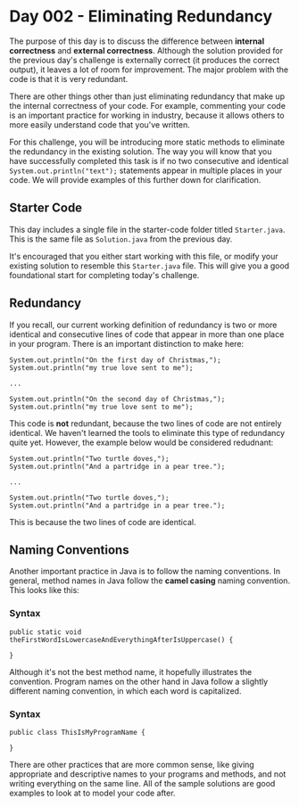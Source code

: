 # Day 002 - Eliminating Redundancy

The purpose of this day is to discuss the difference between **internal correctness** and **external correctness**. Although the solution provided for the previous day's challenge is externally correct (it produces the correct output), it leaves a lot of room for improvement. The major problem with the code is that it is very redundant. 

There are other things other than just eliminating redundancy that make up the internal correctness of your code. For example, commenting your code is an important practice for working in industry, because it allows others to more easily understand code that you've written.

For this challenge, you will be introducing more static methods to eliminate the redundancy in the existing solution. The way you will know that you have successfully completed this task is if no two consecutive and identical `System.out.println("text");` statements appear in multiple places in your code. We will provide examples of this further down for clarification.

## Starter Code

This day includes a single file in the starter-code folder titled `Starter.java`. This is the same file as `Solution.java` from the previous day.

It's encouraged that you either start working with this file, or modify your existing solution to resemble this `Starter.java` file. This will give you a good foundational start for completing today's challenge.

## Redundancy

If you recall, our current working definition of redundancy is two or more identical and consecutive lines of code that appear in more than one place in your program. There is an important distinction to make here:

```
System.out.println("On the first day of Christmas,");
System.out.println("my true love sent to me");

...

System.out.println("On the second day of Christmas,");
System.out.println("my true love sent to me");
```

This code is **not** redundant, because the two lines of code are not entirely identical. We haven't learned the tools to eliminate this type of redundancy quite yet. However, the example below would be considered redudnant:

```
System.out.println("Two turtle doves,");
System.out.println("And a partridge in a pear tree.");

...

System.out.println("Two turtle doves,");
System.out.println("And a partridge in a pear tree.");
```

This is because the two lines of code are identical.

## Naming Conventions

Another important practice in Java is to follow the naming conventions. In general, method names in Java follow the **camel casing** naming convention. This looks like this:

### Syntax

```
public static void theFirstWordIsLowercaseAndEverythingAfterIsUppercase() {

}
```

Although it's not the best method name, it hopefully illustrates the convention. Program names on the other hand in Java follow a slightly different naming convention, in which each word is capitalized.

### Syntax

```
public class ThisIsMyProgramName {

}
```

There are other practices that are more common sense, like giving appropriate and descriptive names to your programs and methods, and not writing everything on the same line. All of the sample solutions are good examples to look at to model your code after.
